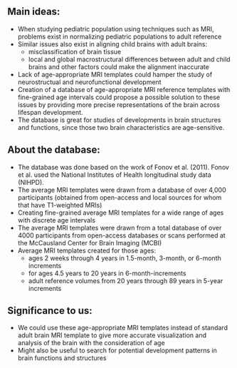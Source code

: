 ## Main ideas:
- When studying pediatric population using techniques such as MRI, problems exist in normalizing pediatric populations to adult reference
- Similar issues also exist in aligning child brains with adult brains: 
  -   misclassification of brain tissue
  -	local and global macrostructural differences between adult and child brains and other factors could make the alignment inaccurate
-	Lack of age-appropriate MRI templates could hamper the study of neurostructual and neurofunctional development
- Creation of a database of age-appropriate MRI reference templates with fine-grained age intervals could propose a possible solution to these issues by providing more precise representations of the brain across lifespan development.
- The database is great for studies of developments in brain structures and functions, since those two brain characteristics are age-sensitive.


## About the database:
- The database was done based on the work of Fonov et al. (2011). Fonov et al. used the National Institutes of Health longitudinal study data (NIHPD).
- The average MRI templates were drawn from a database of over 4,000 participants (obtained from open-access and local sources for whom that have T1-weighted MRIs)
- Creating fine-grained average MRI templates for a wide range of ages with discrete age intervals
- The average MRI templates were drawn from a total database of over 4000 participants from open-access databases or scans performed at the McCausland Center for Brain Imaging (MCBI)
- Average MRI templates created for those ages:
  - ages 2 weeks through 4 years in 1.5-month, 3-month, or 6-month increments
  - for ages 4.5 years to 20 years in 6-month-increments
  - adult reference volumes from 20 years through 89 years in 5-year increments


## Significance to us:
-	We could use these age-appropriate MRI templates instead of standard adult brain MRI template to give more accurate visualization and analysis of the brain with the consideration of age
-	Might also be useful to search for potential development patterns in brain functions and structures


